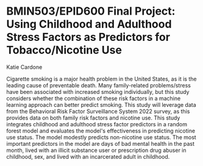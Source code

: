 # BMIN503/EPID600 Final Project: Using Childhood and Adulthood Stress Factors as Predictors for Tobacco/Nicotine Use

Katie Cardone

Cigarette smoking is a major health problem in the United States, as it is the leading cause of preventable death. Many family-related problems/stress have been associated with increased smoking individually, but this study considers whether the combination of these risk factors in a machine learning approach can better predict smoking. This study will leverage data from the Behavioral Risk Factor Surveillance System 2022 survey, as this provides data on both family risk factors and nicotine use. This study integrates childhood and adulthood stress factor predictors in a random forest model and evaluates the model's effectiveness in predicting nicotine use status. The model modestly predicts non-nicotine use status. The most important predictors in the model are days of bad mental health in the past month, lived with an illicit substance user or prescription drug abuser in childhood, sex, and lived with an incarcerated adult in childhood.
